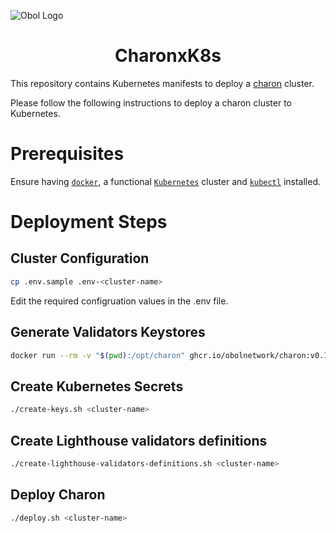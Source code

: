 ![Obol Logo](https://obol.tech/obolnetwork.png)

<h1 align="center">CharonxK8s</h1>

This repository contains Kubernetes manifests to deploy a [charon](https://github.com/ObolNetwork/charon) cluster.

Please follow the following instructions to deploy a charon cluster to Kubernetes.

# Prerequisites
Ensure having [`docker`](https://docs.docker.com/get-docker/), a functional [`Kubernetes`](https://kubernetes.io/) cluster and [`kubectl`](https://kubernetes.io/docs/tasks/tools/#kubectl) installed.

# Deployment Steps
## Cluster Configuration
```sh
cp .env.sample .env-<cluster-name>
```
Edit the required configruation values in the .env file.

## Generate Validators Keystores
```sh
docker run --rm -v "$(pwd):/opt/charon" ghcr.io/obolnetwork/charon:v0.12.0 create cluster --withdrawal-address="0x000000000000000000000000000000000000dead" --num-validators=1 --nodes=5 --threshold=3 --network=goerli
```

## Create Kubernetes Secrets
```sh
./create-keys.sh <cluster-name>
```

## Create Lighthouse validators definitions
```sh
./create-lighthouse-validators-definitions.sh <cluster-name>
```

## Deploy Charon
```sh
./deploy.sh <cluster-name>
```
